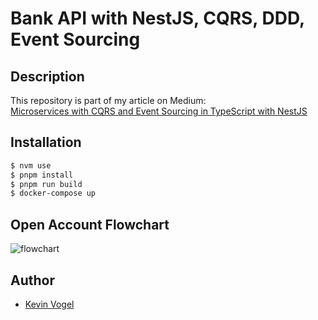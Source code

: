 # Bank API with NestJS, CQRS, DDD, Event Sourcing

## Description

This repository is part of my article on Medium:  
[Microservices with CQRS and Event Sourcing in TypeScript with NestJS](https://medium.com/gitconnected/microservices-with-cqrs-in-typescript-and-nestjs-5a8af0a56c3a)

## Installation

```bash
$ nvm use
$ pnpm install
$ pnpm run build
$ docker-compose up
```

## Open Account Flowchart

![flowchart](https://raw.githubusercontent.com/hellokvn/bank-api/master/.github/static/flowchart.png)

## Author

- [Kevin Vogel](https://medium.com/@hellokevinvogel)
